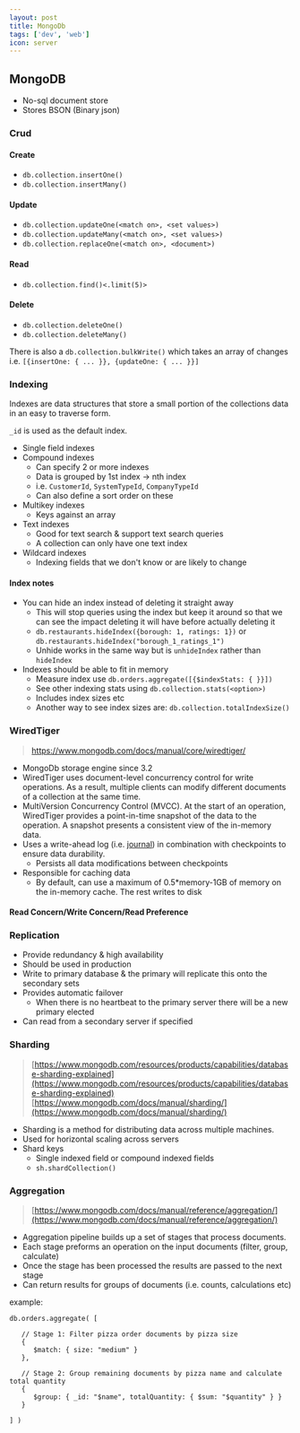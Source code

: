 ```yaml
---
layout: post
title: MongoDb
tags: ['dev', 'web']
icon: server
---
```


## MongoDB
- No-sql document store
- Stores BSON (Binary json)

### Crud
#### Create
- `db.collection.insertOne()`
- `db.collection.insertMany()`
#### Update
- `db.collection.updateOne(<match on>, <set values>)`
- `db.collection.updateMany(<match on>, <set values>)`
- `db.collection.replaceOne(<match on>, <document>)`
#### Read
- `db.collection.find()<.limit(5)>`
#### Delete
- `db.collection.deleteOne()`
- `db.collection.deleteMany()`

There is also a `db.collection.bulkWrite()` which takes an array of changes i.e. `[{insertOne: { ... }}, {updateOne: { ... }}]`

### Indexing
Indexes are data structures that store a small portion of the collections data in an easy to traverse form.

`_id` is used as the default index.

- Single field indexes
- Compound indexes
  - Can specify 2 or more indexes
  - Data is grouped by 1st index -> nth index
  - i.e. `CustomerId`, `SystemTypeId`, `CompanyTypeId`
  - Can also define a sort order on these
- Multikey indexes
  - Keys against an array
- Text indexes
  - Good for text search & support text search queries
  - A collection can only have one text index
- Wildcard indexes
  - Indexing fields that we don't know or are likely to change

#### Index notes
- You can hide an index instead of deleting it straight away
  - This will stop queries using the index but keep it around so that we can see the impact deleting it will have before actually deleting it
  - `db.restaurants.hideIndex({borough: 1, ratings: 1})` or `db.restaurants.hideIndex("borough_1_ratings_1")`
  - Unhide works in the same way but is `unhideIndex` rather than `hideIndex`
- Indexes should be able to fit in memory
  - Measure index use `db.orders.aggregate([{$indexStats: { }}])`
  - See other indexing stats using `db.collection.stats(<option>)`
  - Includes index sizes etc
  - Another way to see index sizes are: `db.collection.totalIndexSize()`

### WiredTiger
> https://www.mongodb.com/docs/manual/core/wiredtiger/

- MongoDb storage engine since 3.2
- WiredTiger uses document-level concurrency control for write operations. As a result, multiple clients can modify different documents of a collection at the same time.
- MultiVersion Concurrency Control (MVCC). At the start of an operation, WiredTiger provides a point-in-time snapshot of the data to the operation. A snapshot presents a consistent view of the in-memory data.
- Uses a write-ahead log (i.e. [journal](https://www.mongodb.com/docs/manual/core/journaling/)) in combination with checkpoints to ensure data durability.
  - Persists all data modifications between checkpoints
- Responsible for caching data
  - By default, can use a maximum of 0.5*memory-1GB of memory on the in-memory cache. The rest writes to disk 

#### Read Concern/Write Concern/Read Preference

### Replication
- Provide redundancy & high availability
- Should be used in production
- Write to primary database & the primary will replicate this onto the secondary sets
- Provides automatic failover
  - When there is no heartbeat to the primary server there will be a new primary elected
- Can read from a secondary server if specified

### Sharding
> [https://www.mongodb.com/resources/products/capabilities/database-sharding-explained](https://www.mongodb.com/resources/products/capabilities/database-sharding-explained)
> [https://www.mongodb.com/docs/manual/sharding/](https://www.mongodb.com/docs/manual/sharding/)

- Sharding is a method for distributing data across multiple machines.
- Used for horizontal scaling across servers
- Shard keys
  - Single indexed field or compound indexed fields
  - `sh.shardCollection()`

### Aggregation
> [https://www.mongodb.com/docs/manual/reference/aggregation/](https://www.mongodb.com/docs/manual/reference/aggregation/)
- Aggregation pipeline builds up a set of stages that process documents.
- Each stage preforms an operation on the input documents (filter, group, calculate)
- Once the stage has been processed the results are passed to the next stage
- Can return results for groups of documents (i.e. counts, calculations etc)

example:
```
db.orders.aggregate( [

   // Stage 1: Filter pizza order documents by pizza size
   {
      $match: { size: "medium" }
   },

   // Stage 2: Group remaining documents by pizza name and calculate total quantity
   {
      $group: { _id: "$name", totalQuantity: { $sum: "$quantity" } }
   }

] )
```